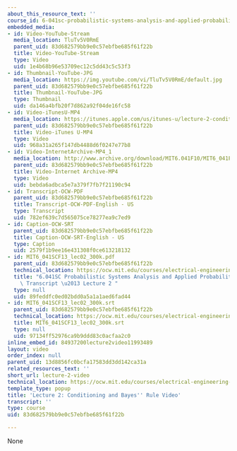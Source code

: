 ```yaml
---
about_this_resource_text: ''
course_id: 6-041sc-probabilistic-systems-analysis-and-applied-probability-fall-2013
embedded_media:
- id: Video-YouTube-Stream
  media_location: TluTv5V0RmE
  parent_uid: 83d682579bb9e0c57ebfbe685f61f22b
  title: Video-YouTube-Stream
  type: Video
  uid: 1e4b68b96e53709ec12c5dd43c5c53f3
- id: Thumbnail-YouTube-JPG
  media_location: https://img.youtube.com/vi/TluTv5V0RmE/default.jpg
  parent_uid: 83d682579bb9e0c57ebfbe685f61f22b
  title: Thumbnail-YouTube-JPG
  type: Thumbnail
  uid: da146a4bfb20f7d862a92f04de16fc58
- id: Video-iTunesU-MP4
  media_location: https://itunes.apple.com/us/itunes-u/lecture-2-conditioning-bayes/id577778306?i=123745363
  parent_uid: 83d682579bb9e0c57ebfbe685f61f22b
  title: Video-iTunes U-MP4
  type: Video
  uid: 968a31a265f147db4488d6f0247e77b8
- id: Video-InternetArchive-MP4_1
  media_location: http://www.archive.org/download/MIT6.041F10/MIT6_041F11_lec02_300k.mp4
  parent_uid: 83d682579bb9e0c57ebfbe685f61f22b
  title: Video-Internet Archive-MP4
  type: Video
  uid: bebda6adbca5e7a379f7fb7f21190c94
- id: Transcript-OCW-PDF
  parent_uid: 83d682579bb9e0c57ebfbe685f61f22b
  title: Transcript-OCW-PDF-English - US
  type: Transcript
  uid: 782ef639c7d565075ce78277ea9c7ed9
- id: Caption-OCW-SRT
  parent_uid: 83d682579bb9e0c57ebfbe685f61f22b
  title: Caption-OCW-SRT-English - US
  type: Caption
  uid: 2579f1b9ee16e431308f0ce613218132
- id: MIT6_041SCF13_lec02_300k.pdf
  parent_uid: 83d682579bb9e0c57ebfbe685f61f22b
  technical_location: https://ocw.mit.edu/courses/electrical-engineering-and-computer-science/6-041sc-probabilistic-systems-analysis-and-applied-probability-fall-2013/unit-i/lecture-2/lecture-2-video/MIT6_041SCF13_lec02_300k.pdf
  title: "6.041SC Probabilistic Systems Analysis and Applied Probability, Fall 2013\
    \ Transcript \u2013 Lecture 2 "
  type: null
  uid: 89feddfc0ed02bdd0a5a1a1aed6fad44
- id: MIT6_041SCF13_lec02_300k.srt
  parent_uid: 83d682579bb9e0c57ebfbe685f61f22b
  technical_location: https://ocw.mit.edu/courses/electrical-engineering-and-computer-science/6-041sc-probabilistic-systems-analysis-and-applied-probability-fall-2013/unit-i/lecture-2/lecture-2-video/MIT6_041SCF13_lec02_300k.srt
  title: MIT6_041SCF13_lec02_300k.srt
  type: null
  uid: 97134ff52976ca9b9ddd83c0acfaa2c0
inline_embed_id: 84937200lecture2video11993489
layout: video
order_index: null
parent_uid: 13d8856fc0bcfa17583dd3dd142ca31a
related_resources_text: ''
short_url: lecture-2-video
technical_location: https://ocw.mit.edu/courses/electrical-engineering-and-computer-science/6-041sc-probabilistic-systems-analysis-and-applied-probability-fall-2013/unit-i/lecture-2/lecture-2-video
template_type: popup
title: 'Lecture 2: Conditioning and Bayes'' Rule Video'
transcript: ''
type: course
uid: 83d682579bb9e0c57ebfbe685f61f22b

---
```

None